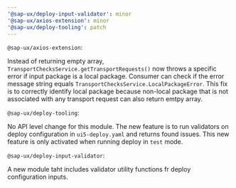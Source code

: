 ```yaml
---
'@sap-ux/deploy-input-validator': minor
'@sap-ux/axios-extension': minor
'@sap-ux/deploy-tooling': patch
---
```


`@sap-ux/axios-extension`:

Instead of returning empty array, `TransportChecksService.getTransportRequests()` now throws a specific error if input package is a local package. Consumer can check if 
the error message string equals `TransportChecksService.LocalPackageError`. This fix is to correctly identify
local package because non-local package that is not associated with any transport request can also return emtpy array.

`@sap-ux/deploy-tooling`: 

No API level change for this module. The new feature is to run validators on deploy configuration in `ui5-deploy.yaml` and returns found issues. This new feature is only
activated when running deploy in `test` mode.

`@sap-ux/deploy-input-validator`:

A new module taht includes validator utility functions fr deploy configuration inputs.

